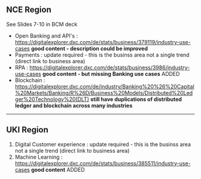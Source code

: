 ## NCE Region
See Slides 7-10 in BCM deck

* Open Banking and API's : https://digitalexplorer.dxc.com/de/stats/business/379119/industry-use-cases **good content - description could be improved**
* Payments : update required - this is the businss area not a single trend (direct link to business area)
* RPA : https://digitalexplorer.dxc.com/de/stats/business/3986/industry-use-cases **good content - but missing Banking use cases** ADDED
* Blockchain : https://digitalexplorer.dxc.com/de/industry/Banking%20%26%20Capital%20Markets/Banking/R%26D/Business%20Models/Distributed%20Ledger%20Technology%20(DLT) **still have duplications of distributed ledger and blockchain across many industries**

---

## UKI Region
1) Digital Customer experience : update required - this is the businss area not a single trend (direct link to business area)
2) Machine Learning : https://digitalexplorer.dxc.com/de/stats/business/385511/industry-use-cases **good content** ADDED